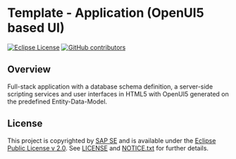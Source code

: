 # Template - Application (OpenUI5 based UI)

[![Eclipse License](http://img.shields.io/badge/license-Eclipse-brightgreen.svg)](LICENSE)
[![GitHub contributors](https://img.shields.io/github/contributors/dirigiblelabs/template-v3-bookstore.svg)](https://github.com/dirigiblelabs/template-v3-bookstore/graphs/contributors)


## Overview

Full-stack application with a database schema definition, a server-side scripting services
and user interfaces in HTML5 with OpenUI5 generated on the predefined Entity-Data-Model.

## License

This project is copyrighted by [SAP SE](http://www.sap.com/) and is available under the [Eclipse Public License v 2.0](https://www.eclipse.org/legal/epl-v20.html). See [LICENSE](LICENSE) and [NOTICE.txt](NOTICE.txt) for further details.
